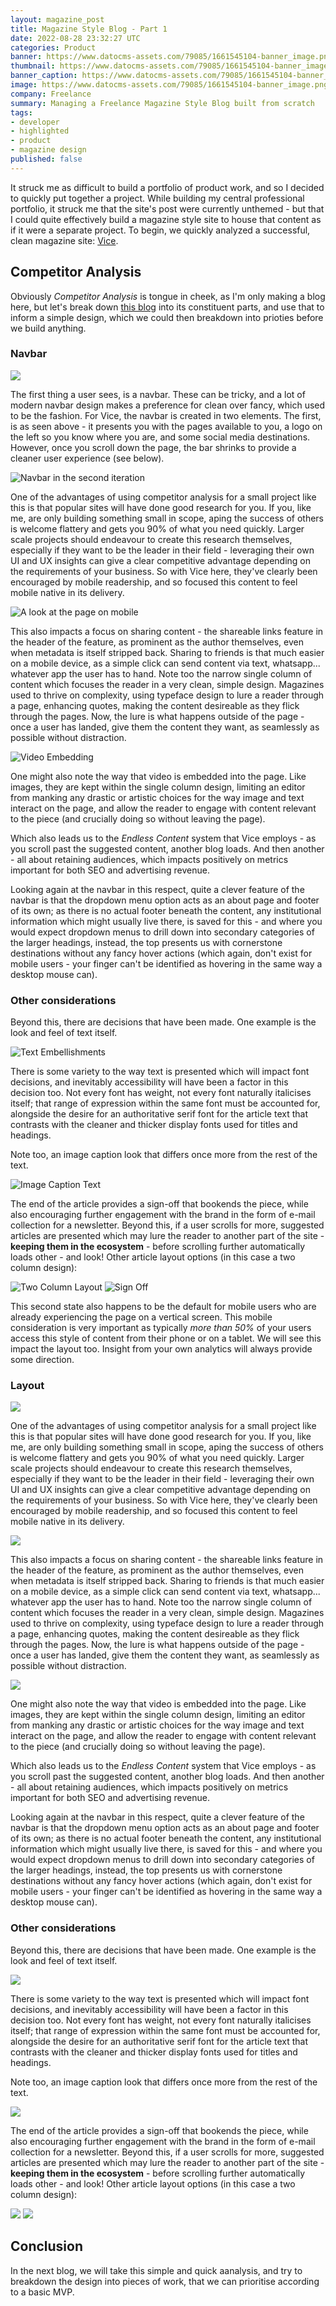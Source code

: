 ```yaml
---
layout: magazine_post
title: Magazine Style Blog - Part 1
date: 2022-08-28 23:32:27 UTC
categories: Product
banner: https://www.datocms-assets.com/79085/1661545104-banner_image.png
thumbnail: https://www.datocms-assets.com/79085/1661545104-banner_image.png
banner_caption: https://www.datocms-assets.com/79085/1661545104-banner_image.png
image: https://www.datocms-assets.com/79085/1661545104-banner_image.png
company: Freelance
summary: Managing a Freelance Magazine Style Blog built from scratch
tags:
- developer
- highlighted
- product
- magazine design
published: false
---
```


It struck me as difficult to build a portfolio of product work, and so I decided to quickly put together a project. While building my central professional portfolio, it struck me that the site's post were currently unthemed - but that I could quite effectively build a magazine style site to house that content as if it were a separate project. To begin, we quickly analyzed a successful, clean magazine site: [Vice](https://www.vice.com/en/article/qjkv9q/an-oral-history-of-tim-currys-escape-to-the-one-place-uncorrupted-by-capitalism).

## Competitor Analysis

Obviously *Competitor Analysis* is tongue in cheek, as I'm only making a blog here, but let's break down [this blog](https://www.vice.com/en/article/qjkv9q/an-oral-history-of-tim-currys-escape-to-the-one-place-uncorrupted-by-capitalism) into its constituent parts, and use that to inform a simple design, which we could then breakdown into prioties before we build anything.

### Navbar

![](https://www.datocms-assets.com/79085/1661545104-banner_image.png)

The first thing a user sees, is a navbar. These can be tricky, and a lot of modern navbar design makes a preference for clean over fancy, which used to be the fashion. For Vice, the navbar is created in two elements. The first, is as seen above - it presents you with the pages available to you, a logo on the left so you know where you are, and some social media destinations. However, once you scroll down the page, the bar shrinks to provide a cleaner user experience (see below).

![Navbar in the second iteration](https://www.datocms-assets.com/79085/1661545122-layout-meta-and-share-widgets.png)

One of the advantages of using competitor analysis for a small project like this is that popular sites will have done good research for you. If you, like me, are only building something small in scope, aping the success of others is welcome flattery and gets you 90% of what you need quickly. Larger scale projects should endeavour to create this research themselves, especially if they want to be the leader in their field - leveraging their own UI and UX insights can give a clear competitive advantage depending on the requirements of your business. So with Vice here, they've clearly been encouraged by mobile readership, and so focused this content to feel mobile native in its delivery.

![A look at the page on mobile](https://www.datocms-assets.com/79085/1661545125-mobile_view.png)

This also impacts a focus on sharing content - the shareable links feature in the header of the feature, as prominent as the author themselves, even when metadata is itself stripped back. Sharing to friends is that much easier on a mobile device, as a simple click can send content via text, whatsapp... whatever app the user has to hand. Note too the narrow single column of content which focuses the reader in a very clean, simple design. Magazines used to thrive on complexity, using typeface design to lure a reader through a page, enhancing quotes, making the content desireable as they flick through the pages. Now, the lure is what happens outside of the page - once a user has landed, give them the content they want, as seamlessly as possible without distraction.

![Video Embedding](https://www.datocms-assets.com/79085/1661545165-text_and_video_embedding.png)

One might also note the way that video is embedded into the page. Like images, they are kept within the single column design, limiting an editor from manking any drastic or artistic choices for the way image and text interact on the page, and allow the reader to engage with content relevant to the piece (and crucially doing so without leaving the page).

Which also leads us to the *Endless Content* system that Vice employs - as you scroll past the suggested content, another blog loads. And then another - all about retaining audiences, which impacts positively on metrics important for both SEO and advertising revenue.

Looking again at the navbar in this respect, quite a clever feature of the navbar is that the dropdown menu option acts as an about page and footer of its own; as there is no actual footer beneath the content, any institutional information which might usually live there, is saved for this - and where you would expect dropdown menus to drill down into secondary categories of the larger headings, instead, the top presents us with cornerstone destinations without any fancy hover actions (which again, don't exist for mobile users - your finger can't be identified as hovering in the same way a desktop mouse can).

### Other considerations

Beyond this, there are decisions that have been made. One example is the look and feel of text itself.

![Text Embellishments](https://www.datocms-assets.com/79085/1661545169-text_variations.png)

There is some variety to the way text is presented which will impact font decisions, and inevitably accessibility will have been a factor in this decision too. Not every font has weight, not every font naturally italicises itself; that range of expression within the same font must be accounted for, alongside the desire for an authoritative serif font for the article text that contrasts with the cleaner and thicker display fonts used for titles and headings.

Note too, an image caption look that differs once more from the rest of the text.

![Image Caption Text](https://www.datocms-assets.com/79085/1661545115-image_captions.png)

The end of the article provides a sign-off that bookends the piece, while also encouraging further engagement with the brand in the form of e-mail collection for a newsletter. Beyond this, if a user scrolls for more, suggested articles are presented which may lure the reader to another part of the site - **keeping them in the ecosystem** - before scrolling further automatically loads other - and look! Other article layout options (in this case a two column design):

![Two Column Layout](https://www.datocms-assets.com/79085/1661545173-two_column_alt.png)
![Sign Off](https://www.datocms-assets.com/79085/1661545162-sign_off.png)


This second state also happens to be the default for mobile users who are already experiencing the page on a vertical screen. This mobile consideration is very important as typically *more than 50%* of your users access this style of content from their phone or on a tablet. We will see this impact the layout too. Insight from your own analytics will always provide some direction.

### Layout

![](https://www.datocms-assets.com/79085/1661545122-layout-meta-and-share-widgets.png)

One of the advantages of using competitor analysis for a small project like this is that popular sites will have done good research for you. If you, like me, are only building something small in scope, aping the success of others is welcome flattery and gets you 90% of what you need quickly. Larger scale projects should endeavour to create this research themselves, especially if they want to be the leader in their field - leveraging their own UI and UX insights can give a clear competitive advantage depending on the requirements of your business. So with Vice here, they've clearly been encouraged by mobile readership, and so focused this content to feel mobile native in its delivery.

![](https://www.datocms-assets.com/79085/1661545125-mobile_view.png)

This also impacts a focus on sharing content - the shareable links feature in the header of the feature, as prominent as the author themselves, even when metadata is itself stripped back. Sharing to friends is that much easier on a mobile device, as a simple click can send content via text, whatsapp... whatever app the user has to hand. Note too the narrow single column of content which focuses the reader in a very clean, simple design. Magazines used to thrive on complexity, using typeface design to lure a reader through a page, enhancing quotes, making the content desireable as they flick through the pages. Now, the lure is what happens outside of the page - once a user has landed, give them the content they want, as seamlessly as possible without distraction.

![](https://www.datocms-assets.com/79085/1661545165-text_and_video_embedding.png)

One might also note the way that video is embedded into the page. Like images, they are kept within the single column design, limiting an editor from manking any drastic or artistic choices for the way image and text interact on the page, and allow the reader to engage with content relevant to the piece (and crucially doing so without leaving the page).

Which also leads us to the *Endless Content* system that Vice employs - as you scroll past the suggested content, another blog loads. And then another - all about retaining audiences, which impacts positively on metrics important for both SEO and advertising revenue.

Looking again at the navbar in this respect, quite a clever feature of the navbar is that the dropdown menu option acts as an about page and footer of its own; as there is no actual footer beneath the content, any institutional information which might usually live there, is saved for this - and where you would expect dropdown menus to drill down into secondary categories of the larger headings, instead, the top presents us with cornerstone destinations without any fancy hover actions (which again, don't exist for mobile users - your finger can't be identified as hovering in the same way a desktop mouse can).

### Other considerations

Beyond this, there are decisions that have been made. One example is the look and feel of text itself.

![](https://www.datocms-assets.com/79085/1661545169-text_variations.png)

There is some variety to the way text is presented which will impact font decisions, and inevitably accessibility will have been a factor in this decision too. Not every font has weight, not every font naturally italicises itself; that range of expression within the same font must be accounted for, alongside the desire for an authoritative serif font for the article text that contrasts with the cleaner and thicker display fonts used for titles and headings.

Note too, an image caption look that differs once more from the rest of the text.

![](https://www.datocms-assets.com/79085/1661545137-navbar_2.png)

The end of the article provides a sign-off that bookends the piece, while also encouraging further engagement with the brand in the form of e-mail collection for a newsletter. Beyond this, if a user scrolls for more, suggested articles are presented which may lure the reader to another part of the site - **keeping them in the ecosystem** - before scrolling further automatically loads other - and look! Other article layout options (in this case a two column design):

![](https://www.datocms-assets.com/79085/1661545162-sign_off.png)
![](https://www.datocms-assets.com/79085/1661545173-two_column_alt.png)

## Conclusion
In the next blog, we will take this simple and quick aanalysis, and try to breakdown the design into pieces of work, that we can prioritise according to a basic MVP.